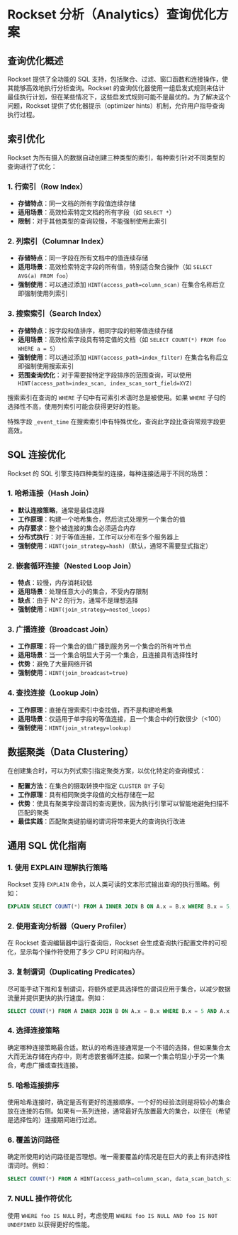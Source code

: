 # Rockset 分析（Analytics）查询优化方案

## 查询优化概述

Rockset 提供了全功能的 SQL 支持，包括聚合、过滤、窗口函数和连接操作，使其能够高效地执行分析查询。Rockset 的查询优化器使用一组启发式规则来估计最佳执行计划，但在某些情况下，这些启发式规则可能不是最优的。为了解决这个问题，Rockset 提供了优化器提示（optimizer hints）机制，允许用户指导查询执行过程。

## 索引优化

Rockset 为所有摄入的数据自动创建三种类型的索引，每种索引针对不同类型的查询进行了优化：

### 1. 行索引（Row Index）

- **存储特点**：同一文档的所有字段值连续存储
- **适用场景**：高效检索特定文档的所有字段（如 `SELECT *`）
- **限制**：对于其他类型的查询较慢，不能强制使用此索引

### 2. 列索引（Columnar Index）

- **存储特点**：同一字段在所有文档中的值连续存储
- **适用场景**：高效检索特定字段的所有值，特别适合聚合操作（如 `SELECT AVG(a) FROM foo`）
- **强制使用**：可以通过添加 `HINT(access_path=column_scan)` 在集合名称后立即强制使用列索引

### 3. 搜索索引（Search Index）

- **存储特点**：按字段和值排序，相同字段的相等值连续存储
- **适用场景**：高效检索字段具有特定值的文档（如 `SELECT COUNT(*) FROM foo WHERE a = 5`）
- **强制使用**：可以通过添加 `HINT(access_path=index_filter)` 在集合名称后立即强制使用搜索索引
- **范围查询优化**：对于需要按特定字段排序的范围查询，可以使用 `HINT(access_path=index_scan, index_scan_sort_field=XYZ)`

搜索索引在查询的 `WHERE` 子句中有可索引术语时总是被使用。如果 `WHERE` 子句的选择性不高，使用列索引可能会获得更好的性能。

特殊字段 `_event_time` 在搜索索引中有特殊优化，查询此字段比查询常规字段更高效。

## SQL 连接优化

Rockset 的 SQL 引擎支持四种类型的连接，每种连接适用于不同的场景：

### 1. 哈希连接（Hash Join）

- **默认连接策略**，通常是最佳选择
- **工作原理**：构建一个哈希集合，然后流式处理另一个集合的值
- **内存要求**：整个被连接的集合必须适合内存
- **分布式执行**：对于等值连接，工作可以分布在多个服务器上
- **强制使用**：`HINT(join_strategy=hash)`（默认，通常不需要显式指定）

### 2. 嵌套循环连接（Nested Loop Join）

- **特点**：较慢，内存消耗较低
- **适用场景**：处理任意大小的集合，不受内存限制
- **缺点**：由于 N^2 的行为，通常不是理想选择
- **强制使用**：`HINT(join_strategy=nested_loops)`

### 3. 广播连接（Broadcast Join）

- **工作原理**：将一个集合的值广播到服务另一个集合的所有叶节点
- **适用场景**：当一个集合明显大于另一个集合，且连接具有选择性时
- **优势**：避免了大量网络开销
- **强制使用**：`HINT(join_broadcast=true)`

### 4. 查找连接（Lookup Join）

- **工作原理**：直接在搜索索引中查找值，而不是构建哈希集
- **适用场景**：仅适用于单字段的等值连接，且一个集合中的行数很少（<100）
- **强制使用**：`HINT(join_strategy=lookup)`

## 数据聚类（Data Clustering）

在创建集合时，可以为列式索引指定聚类方案，以优化特定的查询模式：

- **配置方法**：在集合的摄取转换中指定 `CLUSTER BY` 子句
- **工作原理**：具有相同聚类字段值的文档存储在一起
- **优势**：使具有聚类字段谓词的查询更快，因为执行引擎可以智能地避免扫描不匹配的聚类
- **最佳实践**：匹配聚类键前缀的谓词将带来更大的查询执行改进

## 通用 SQL 优化指南

### 1. 使用 EXPLAIN 理解执行策略

Rockset 支持 `EXPLAIN` 命令，以人类可读的文本形式输出查询的执行策略。例如：

```sql
EXPLAIN SELECT COUNT(*) FROM A INNER JOIN B ON A.x = B.x WHERE B.x = 5;
```

### 2. 使用查询分析器（Query Profiler）

在 Rockset 查询编辑器中运行查询后，Rockset 会生成查询执行配置文件的可视化，显示每个操作符使用了多少 CPU 时间和内存。

### 3. 复制谓词（Duplicating Predicates）

尽可能手动下推和复制谓词，将额外或更具选择性的谓词应用于集合，以减少数据流量并提供更快的执行速度。例如：

```sql
SELECT COUNT(*) FROM A INNER JOIN B ON A.x = B.x WHERE B.x = 5 AND A.x = 5
```

### 4. 选择连接策略

确定哪种连接策略最合适。默认的哈希连接通常是一个不错的选择，但如果集合太大而无法存储在内存中，则考虑嵌套循环连接。如果一个集合明显小于另一个集合，考虑广播或查找连接。

### 5. 哈希连接排序

使用哈希连接时，确定是否有更好的连接顺序。一个好的经验法则是将较小的集合放在连接的右侧。如果有一系列连接，通常最好先放置最大的集合，以便在（希望是选择性的）连接期间进行过滤。

### 6. 覆盖访问路径

确定所使用的访问路径是否理想。唯一需要覆盖的情况是在巨大的表上有非选择性谓词时。例如：

```sql
SELECT COUNT(*) FROM A HINT(access_path=column_scan, data_scan_batch_size=30000) WHERE A.x > 0
```

### 7. NULL 操作符优化

使用 `WHERE foo IS NULL` 时，考虑使用 `WHERE foo IS NULL AND foo IS NOT UNDEFINED` 以获得更好的性能。
